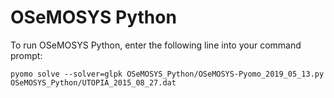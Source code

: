 # OSeMOSYS Python

To run OSeMOSYS Python, enter the following line into your command prompt:

    pyomo solve --solver=glpk OSeMOSYS_Python/OSeMOSYS-Pyomo_2019_05_13.py OSeMOSYS_Python/UTOPIA_2015_08_27.dat

